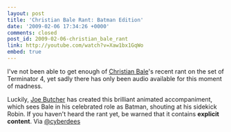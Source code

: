 ```yaml
---
layout: post
title: 'Christian Bale Rant: Batman Edition'
date: '2009-02-06 17:34:26 +0000'
comments: closed
post_id: 2009-02-06-christian_bale_rant
link: http://youtube.com/watch?v=Xaw1bx1GqWo
embed: true
---
```

I've not been able to get enough of [Christian Bale][1]'s recent rant on the set of Terminator 4, yet sadly there has only been audio available for this moment of madness.

Luckily, [Joe Butcher][2] has created this brilliant animated accompaniment, which sees Bale in his celebrated role as Batman, shouting at his sidekick Robin. If you haven't heard the rant yet, be warned that it contains **explicit content**. Via [@cyberdees][3]

[1]: http://www.imdb.com/name/nm0000288/
[2]: http://www.purplegerbil.com/
[3]: http://twitter.com/cyberdees/status/1186703704